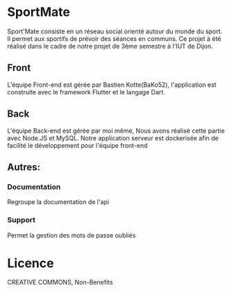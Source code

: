 # SportMate
Sport'Mate consiste en un réseau social orienté autour du monde du sport. Il permet aux sportifs de prévoir des séances en communs.
Ce projet à été réalisé dans le cadre de notre projet de 3ème semestre à l'IUT de Dijon.

## Front
L'équipe Front-end est gérée par Bastien Kotte(BaKo52),
l'application est construite avec le framework Flutter et le langage Dart.

## Back
L'équipe Back-end est gérée par moi même,
Nous avons réalisé cette partie avec Node.JS et MySQL. Notre application serveur est dockerisée afin de facilité le développement pour l'équipe front-end

## Autres:

### Documentation
Regroupe la documentation de l'api

### Support
Permet la gestion des mots de passe oubliés 

# Licence
CREATIVE COMMONS, Non-Benefits
